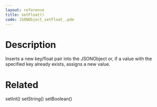 ```yaml
---
layout: reference
title: setFloat()
code: JSONObject_setFloat_.pde
---
```


# Description

Inserts a new key/float pair into the JSONObject or, if a value with the specified key already exists, assigns a new value.

# Related

setInt()
setString()
setBoolean()
